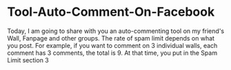# Tool-Auto-Comment-On-Facebook
Today, I am going to share with you an auto-commenting tool on my friend's Wall, Fanpage and other groups.
The rate of spam limit depends on what you post. For example, if you want to comment on 3 individual walls, each comment has 3 comments,
the total is 9. At that time, you put in the Spam Limit section 3
